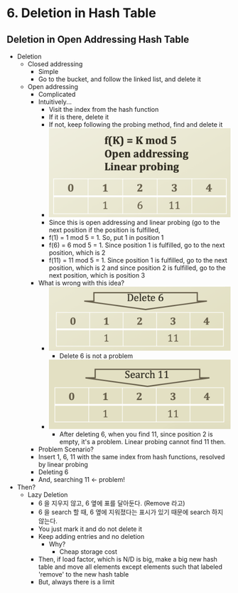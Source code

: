 # 6. Deletion in Hash Table

## Deletion in Open Addressing Hash Table

* Deletion
  * Closed addressing
    * Simple
    * Go to the bucket, and follow the linked list, and delete it
  * Open addressing
    * Complicated
    * Intuitively...
      * Visit the index from the hash function 
      * If it is there, delete it
      * If not, keep following the probing method, find and delete it
      * ![](.gitbook/assets/2019-12-27-7.27.18.png) 
      * Since this is open addressing and linear probing \(go to the next position if the position is fulfilled, 
      * f\(1\) = 1 mod 5 = 1. So, put 1 in position 1
      * f\(6\) = 6 mod 5 = 1. Since position 1 is fulfilled, go to the next position, which is 2
      * f\(11\) = 11 mod 5 = 1. Since position 1 is fulfilled, go to the next position, which is 2 and since position 2 is fulfilled, go to the next position, which is position 3
    * What is wrong with this idea?
      * ![](.gitbook/assets/2019-12-27-7.31.07.png) 
        * Delete 6 is not a problem
      * ![](.gitbook/assets/2019-12-27-7.31.10.png) 
        * After deleting 6, when you find 11, since position 2 is empty, it's a problem. Linear probing cannot find 11 then.
    * Problem Scenario?
    * Insert 1, 6, 11 with the same index from hash functions, resolved by linear probing
    * Deleting 6
    * And, searching 11 ← problem!
* Then?
  * Lazy Deletion
    * 6 을 지우지 않고, 6 옆에 표를 달아둔다. \(Remove 라고\)
    * 6 을 search 할 때, 6 옆에 지워졌다는 표시가 있기 때문에 search 하지 않는다.
    * You just mark it and do not delete it
    * Keep adding entries and no deletion
      * Why?
        * Cheap storage cost 
    * Then, if load factor, which is N/D is big, make a big new hash table and move all elements except elements such that labeled 'remove' to the new hash table
    * But, always there is a limit



